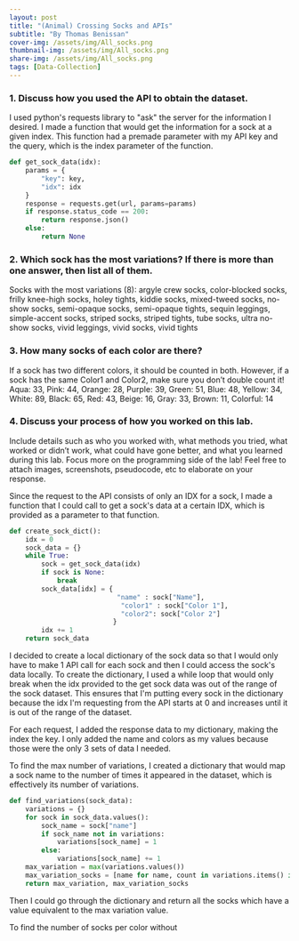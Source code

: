 ```yaml
---
layout: post
title: "(Animal) Crossing Socks and APIs"
subtitle: "By Thomas Benissan"
cover-img: /assets/img/All_socks.png
thumbnail-img: /assets/img/All_socks.png
share-img: /assets/img/All_socks.png
tags: [Data-Collection]
---
```


### 1. Discuss how you used the API to obtain the dataset.
I used python's requests library to "ask" the server for the information I desired. I made a function that would get the information for a sock at a given index. This function had a premade parameter with my API key and the query, which is the index parameter of the function.

~~~python
def get_sock_data(idx):
    params = {
        "key": key, 
        "idx": idx  
    }
    response = requests.get(url, params=params)
    if response.status_code == 200:
        return response.json()
    else:
        return None
~~~

### 2. Which sock has the most variations? If there is more than one answer, then list all of them.
Socks with the most variations (8): argyle crew socks, color-blocked socks, frilly knee-high socks, holey tights, kiddie socks, mixed-tweed socks, no-show socks, semi-opaque socks, semi-opaque tights, sequin leggings, simple-accent socks, striped socks, striped tights, tube socks, ultra no-show socks, vivid leggings, vivid socks, vivid tights

### 3. How many socks of each color are there?
If a sock has two different colors, it should be counted in both. However, if a sock has the same Color1 and Color2, make sure you don’t double count it!
Aqua: 33, Pink: 44, Orange: 28, Purple: 39, Green: 51, Blue: 48, Yellow: 34, White: 89, Black: 65, Red: 43, Beige: 16, Gray: 33, Brown: 11, Colorful: 14

### 4. Discuss your process of how you worked on this lab.
Include details such as who you worked with, what methods you tried, what worked or didn’t work, what could have gone better, and what you learned during this lab. Focus more on the programming side of the lab! Feel free to attach images, screenshots, pseudocode, etc to elaborate on your response.

Since the request to the API consists of only an IDX for a sock, I made a function that I could call to get a sock's data at a certain IDX, which is provided as a parameter to that function.

~~~python
def create_sock_dict():
    idx = 0
    sock_data = {}
    while True:
        sock = get_sock_data(idx)
        if sock is None:
            break
        sock_data[idx] = {
                           "name" : sock["Name"],
                            "color1" : sock["Color 1"],
                            "color2": sock["Color 2"]
                          }
        idx += 1
    return sock_data
~~~

I decided to create a local dictionary of the sock data so that I would only have to make 1 API call for each sock and then I could access the sock's data locally. To create the dictionary, I used a while loop that would only break when the idx provided to the get sock data was out of the range of the sock dataset. This ensures that I'm putting every sock in the dictionary because the idx I'm requesting from the API starts at 0 and increases until it is out of the range of the dataset.

For each request, I added the response data to my dictionary, making the index the key. I only added the name and colors as my values because those were the only 3 sets of data I needed.

To find the max number of variations, I created a dictionary that would map a sock name to the number of times it appeared in the dataset, which is effectively its number of variations.

~~~python
def find_variations(sock_data):
    variations = {}
    for sock in sock_data.values():
        sock_name = sock["name"]
        if sock_name not in variations:
            variations[sock_name] = 1
        else:
            variations[sock_name] += 1
    max_variation = max(variations.values())
    max_variation_socks = [name for name, count in variations.items() if count == max_variation]
    return max_variation, max_variation_socks
~~~

Then I could go through the dictionary and return all the socks which have a value equivalent to the max variation value.

To find the number of socks per color without

